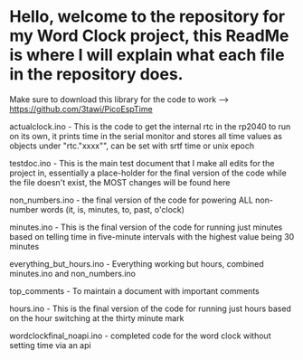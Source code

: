 # Hello, welcome to the repository for my Word Clock project, this ReadMe is where I will explain what each file in the repository does.

Make sure to download this library for the code to work --> https://github.com/3tawi/PicoEspTime

actualclock.ino - This is the code to get the internal rtc in the rp2040 to run on its own, it prints time in the serial monitor and stores all time values as objects under "rtc."xxxx"", can be set with  srtf time or unix epoch

testdoc.ino - This is the main test document that I make all edits for the project in, essentially a place-holder for the final version of the code while the file doesn't exist, the MOST changes will be found here

non_numbers.ino - the final version of the code for powering ALL non-number words (it, is, minutes, to, past, o'clock) 

minutes.ino - This is the final version of the code for running just minutes based on telling time in five-minute intervals with the highest value being 30 minutes

everything_but_hours.ino - Everything working but hours, combined minutes.ino and non_numbers.ino

top_comments - To maintain a document with important comments

hours.ino - This is the final version of the code for running just hours based on the hour switching at the thirty minute mark

wordclockfinal_noapi.ino - completed code for the word clock without setting time via an api
